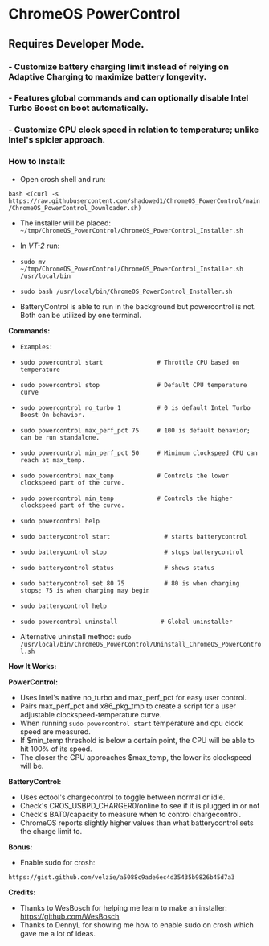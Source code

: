 # **ChromeOS PowerControl**
## Requires Developer Mode. 

### - Customize battery charging limit instead of relying on Adaptive Charging to maximize battery longevity. 
### - Features global commands and can optionally disable Intel Turbo Boost on boot automatically.
### - Customize CPU clock speed in relation to temperature; unlike Intel's spicier approach.

### __How to Install:__

- Open crosh shell and run:

`bash <(curl -s https://raw.githubusercontent.com/shadowed1/ChromeOS_PowerControl/main/ChromeOS_PowerControl_Downloader.sh)`

- The installer will be placed: `~/tmp/ChromeOS_PowerControl/ChromeOS_PowerControl_Installer.sh`

- In *VT-2* run:
- 
  `sudo mv ~/tmp/ChromeOS_PowerControl/ChromeOS_PowerControl_Installer.sh /usr/local/bin`
- `sudo bash /usr/local/bin/ChromeOS_PowerControl_Installer.sh`
  
- BatteryControl is able to run in the background but powercontrol is not. Both can be utilized by one terminal.

__Commands:__
- `Examples:`
- `sudo powercontrol start               # Throttle CPU based on temperature`
- `sudo powercontrol stop                # Default CPU temperature curve`  
- `sudo powercontrol no_turbo 1          # 0 is default Intel Turbo Boost On behavior.`
- `sudo powercontrol max_perf_pct 75     # 100 is default behavior; can be run standalone.`
- `sudo powercontrol min_perf_pct 50     # Minimum clockspeed CPU can reach at max_temp.`
- `sudo powercontrol max_temp            # Controls the lower clockspeed part of the curve.`
- `sudo powercontrol min_temp            # Controls the higher clockspeed part of the curve.`
- `sudo powercontrol help`

  
- `sudo batterycontrol start               # starts batterycontrol`
- `sudo batterycontrol stop                # stops batterycontrol`
- `sudo batterycontrol status              # shows status`
- `sudo batterycontrol set 80 75           # 80 is when charging stops; 75 is when charging may begin`
- `sudo batterycontrol help`

- `sudo powercontrol uninstall            # Global uninstaller`
- Alternative uninstall method: `sudo /usr/local/bin/ChromeOS_PowerControl/Uninstall_ChromeOS_PowerControl.sh`

__How It Works:__

__PowerControl:__
- Uses Intel's native no_turbo and max_perf_pct for easy user control.
- Pairs max_perf_pct and x86_pkg_tmp to create a script for a user adjustable clockspeed-temperature curve.
- When running `sudo powercontrol start` temperature and cpu clock speed are measured.
- If $min_temp threshold is below a certain point, the CPU will be able to hit 100% of its speed.
- The closer the CPU approaches $max_temp, the lower its clockspeed will be.


__BatteryControl:__
- Uses ectool's chargecontrol to toggle between normal or idle.
- Check's CROS_USBPD_CHARGER0/online to see if it is plugged in or not
- Check's BAT0/capacity to measure when to control chargecontrol.
- ChromeOS reports slightly higher values than what batterycontrol sets the charge limit to. 

__Bonus:__

- Enable sudo for crosh:
  
`https://gist.github.com/velzie/a5088c9ade6ec4d35435b9826b45d7a3`

 __Credits:__

- Thanks to WesBosch for helping me learn to make an installer:
  https://github.com/WesBosch
- Thanks to DennyL for showing me how to enable sudo on crosh which gave me a lot of ideas. 


